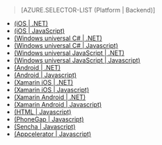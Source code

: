 > [AZURE.SELECTOR-LIST (Platform | Backend)]
- [(iOS | .NET)](/ja-jp/documentation/articles/mobile-services-dotnet-backend-ios-get-started/)
- [(iOS | JavaScript)](/ja-jp/documentation/articles/mobile-services-ios-get-started/)
- [(Windows universal C# | .NET)](/ja-jp/documentation/articles/mobile-services-dotnet-backend-windows-store-dotnet-get-started/)
- [(Windows universal C# | Javascript)](/ja-jp/documentation/articles/mobile-services-javascript-backend-windows-store-dotnet-get-started/)
- [(Windows universal JavaScript | .NET)](/ja-jp/documentation/articles/mobile-services-dotnet-backend-windows-store-javascript-get-started/)
- [(Windows universal JavaScript | Javascript)](/ja-jp/documentation/articles/mobile-services-javascript-backend-windows-store-javascript-get-started/)
- [(Android | .NET)](/ja-jp/documentation/articles/mobile-services-dotnet-backend-android-get-started/)
- [(Android | Javascript)](/ja-jp/documentation/articles/mobile-services-android-get-started/)
- [(Xamarin iOS | .NET)](/ja-jp/documentation/articles/mobile-services-dotnet-backend-xamarin-ios-get-started/)
- [(Xamarin iOS | Javascript)](/ja-jp/documentation/articles/partner-xamarin-mobile-services-ios-get-started/)
- [(Xamarin Android | .NET)](/ja-jp/documentation/articles/mobile-services-dotnet-backend-xamarin-android-get-started/)
- [(Xamarin Android | Javascript)](/ja-jp/documentation/articles/partner-xamarin-mobile-services-android-get-started/)
- [(HTML | Javascript)](/ja-jp/documentation/articles/mobile-services-html-get-started/)
- [(PhoneGap | Javascript)](/ja-jp/documentation/articles/mobile-services-javascript-backend-phonegap-get-started/)
- [(Sencha | Javascript)](/ja-jp/documentation/articles/partner-sencha-mobile-services-get-started/)
- [(Appcelerator | Javascript)](/ja-jp/documentation/articles/partner-appcelerator-mobile-services-javascript-backend-appcelerator-get-started/)

<!--HONumber=42-->
